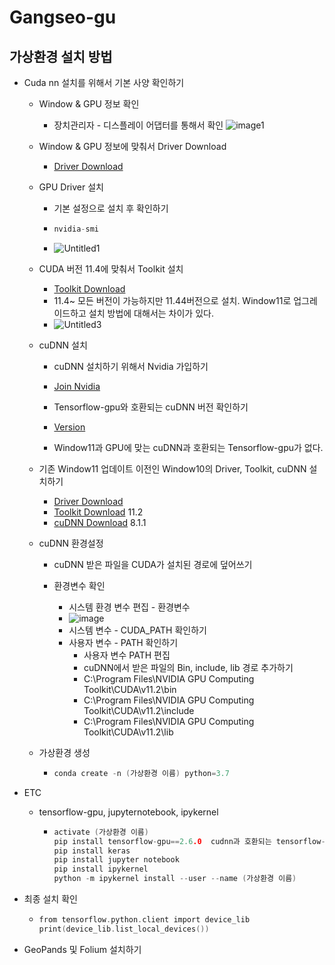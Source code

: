 # Gangseo-gu

## 가상환경 설치 방법

* Cuda nn 설치를 위해서 기본 사양 확인하기

  * Window & GPU 정보 확인
  
    * 장치관리자 - 디스플레이 어댑터를 통해서 확인
      ![image1](https://user-images.githubusercontent.com/96859526/160506845-502f2e15-2d5c-44c3-90d5-b21e57ef7acb.png)
  
  * Window & GPU 정보에 맞춰서 Driver Download
    * [Driver Download](https://www.nvidia.co.kr/Download/index.aspx?lang=kr)
   
  * GPU Driver 설치 
    * 기본 설정으로 설치 후 확인하기
    * ```c
      nvidia-smi
      ```

    * ![Untitled1](https://user-images.githubusercontent.com/96859526/160507337-16755341-300e-4f80-9b80-a267112f9052.png)

  * CUDA 버전 11.4에 맞춰서 Toolkit 설치
     * [Toolkit Download](https://developer.nvidia.com/cuda-11-4-4-download-archive?target_os=Windows&target_arch=x86_64&target_version=11&target_type=exe_local) 
     * 11.4~ 모든 버전이 가능하지만 11.44버전으로 설치. Window11로 업그레이드하고 설치 방법에 대해서는 차이가 있다. 
     * ![Untitled3](https://user-images.githubusercontent.com/96859526/160507897-e1bc7d2c-9331-4074-a9ec-271dc5dd9035.png)
  * cuDNN 설치
    * cuDNN 설치하기 위해서 Nvidia 가입하기
    
    * [Join Nvidia](https://developer.nvidia.com/cudnn)
    * Tensorflow-gpu와 호환되는 cuDNN 버전 확인하기
    * [Version](https://www.tensorflow.org/install/source_windows#tested_build_configurations)
    * Window11과 GPU에 맞는 cuDNN과 호환되는 Tensorflow-gpu가 없다. 
    
  * 기존 Window11 업데이트 이전인 Window10의 Driver, Toolkit, cuDNN 설치하기 
    * [Driver Download](https://www.nvidia.co.kr/Download/index.aspx?lang=kr)
    * [Toolkit Download](https://developer.nvidia.com/cuda-11.2.0-download-archive) 11.2
    * [cuDNN Download](https://developer.nvidia.com/rdp/cudnn-archive) 8.1.1
  
  * cuDNN 환경설정
    * cuDNN 받은 파일을 CUDA가 설치된 경로에 덮어쓰기
    
    * 환경변수 확인
      * 시스템 환경 변수 편집 - 환경변수 
      * ![image](https://user-images.githubusercontent.com/96859526/160509179-d0fddb83-0f21-417d-9f6c-95a768548881.png)
      * 시스템 변수 - CUDA_PATH 확인하기 
      * 사용자 변수 - PATH 확인하기 
        * 사용자 변수 PATH 편집
        * cuDNN에서 받은 파일의 Bin, include, lib 경로 추가하기
        * C:\Program Files\NVIDIA GPU Computing Toolkit\CUDA\v11.2\bin
        * C:\Program Files\NVIDIA GPU Computing Toolkit\CUDA\v11.2\include
        * C:\Program Files\NVIDIA GPU Computing Toolkit\CUDA\v11.2\lib
  * 가상환경 생성
    * ```c
      conda create -n (가상환경 이름) python=3.7
      ```
 * ETC
   * tensorflow-gpu, jupyternotebook, ipykernel 
     * ```c
       activate (가상환경 이름)
       pip install tensorflow-gpu==2.6.0  cudnn과 호환되는 tensorflow-gpu찾아서 설치하기
       pip install keras
       pip install jupyter notebook
       pip install ipykernel
       python -m ipykernel install --user --name (가상환경 이름)
       ```
       
  * 최종 설치 확인
    * ```c
      from tensorflow.python.client import device_lib
      print(device_lib.list_local_devices())
      ```
* GeoPands 및 Folium 설치하기
